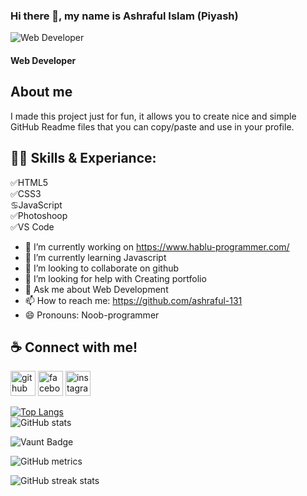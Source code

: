 

### Hi there 👋, my name is Ashraful Islam (Piyash)
![Web Developer](https://github.com/harun181/harun181/blob/main/code.png?raw=true)
#### Web Developer 

## About me 
I made this project just for fun, it allows you to create nice and simple GitHub Readme files that you can copy/paste and use in your profile.

## 👩‍💻 Skills & Experiance: <br>

✅HTML5 <br>
✅CSS3 <br>
♋JavaScript <br>
✅Photoshoop <br>
✅VS Code 

- 🔭 I’m currently working on https://www.hablu-programmer.com/ 
- 🌱 I’m currently learning Javascript 
- 👯 I’m looking to collaborate on github 
- 🤔 I’m looking for help with Creating portfolio 
- 💬 Ask me about Web Development 
- 📫 How to reach me: https://github.com/ashraful-131 
- 😄 Pronouns: Noob-programmer 

## ☕ Connect with me!


[<img src='https://cdn.jsdelivr.net/npm/simple-icons@3.0.1/icons/github.svg' alt='github' height='40'>](https://github.com/ashraful-131)  [<img src='https://cdn.jsdelivr.net/npm/simple-icons@3.0.1/icons/facebook.svg' alt='facebook' height='40'>](https://www.facebook.com/ashraful131)  [<img src='https://cdn.jsdelivr.net/npm/simple-icons@3.0.1/icons/instagram.svg' alt='instagram' height='40'>](https://www.instagram.com/piyash4486/)  

[![Top Langs](https://github-readme-stats.vercel.app/api/top-langs/?username=anuraghazra&layout=donut)](https://github.com/anuraghazra/github-readme-stats) <br>
![GitHub stats](https://github-readme-stats.vercel.app/api?username=ashraful-131&show_icons=true&count_private=true)  

![Vaunt Badge](https://api.vaunt.dev/v1/github/entities/ashraful-131/contributions?format=svg&private=true)  

![GitHub metrics](https://metrics.lecoq.io/ashraful-131)  

![GitHub streak stats](https://streak-stats.demolab.com/?user=ashraful-131)  

